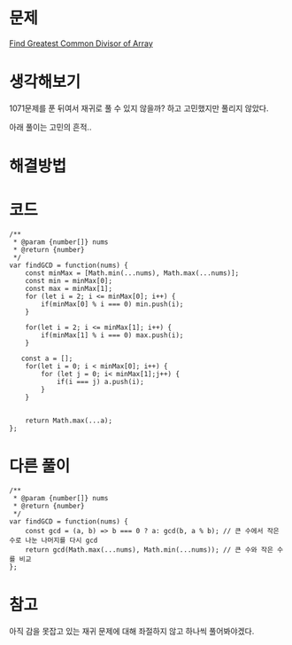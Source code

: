 # 문제

[Find Greatest Common Divisor of Array](https://leetcode.com/problems/find-greatest-common-divisor-of-array/)

# 생각해보기

1071문제를 푼 뒤여서 재귀로 풀 수 있지 않을까? 하고 고민했지만 풀리지 않았다.

아래 풀이는 고민의 흔적..

# 해결방법

# 코드

```
/**
 * @param {number[]} nums
 * @return {number}
 */
var findGCD = function(nums) {
    const minMax = [Math.min(...nums), Math.max(...nums)];
    const min = minMax[0];
    const max = minMax[1];
    for (let i = 2; i <= minMax[0]; i++) {
        if(minMax[0] % i === 0) min.push(i);
    }

    for(let i = 2; i <= minMax[1]; i++) {
        if(minMax[1] % i === 0) max.push(i);
    }

   const a = [];
    for(let i = 0; i < minMax[0]; i++) {
        for (let j = 0; i< minMax[1];j++) {
            if(i === j) a.push(i);
        }
    }


    return Math.max(...a);
};
```

# 다른 풀이

```
/**
 * @param {number[]} nums
 * @return {number}
 */
var findGCD = function(nums) {
    const gcd = (a, b) => b === 0 ? a: gcd(b, a % b); // 큰 수에서 작은 수로 나눈 나머지를 다시 gcd
    return gcd(Math.max(...nums), Math.min(...nums)); // 큰 수와 작은 수를 비교
};
```

# 참고

아직 감을 못잡고 있는 재귀 문제에 대해 좌절하지 않고 하나씩 풀어봐야겠다.
